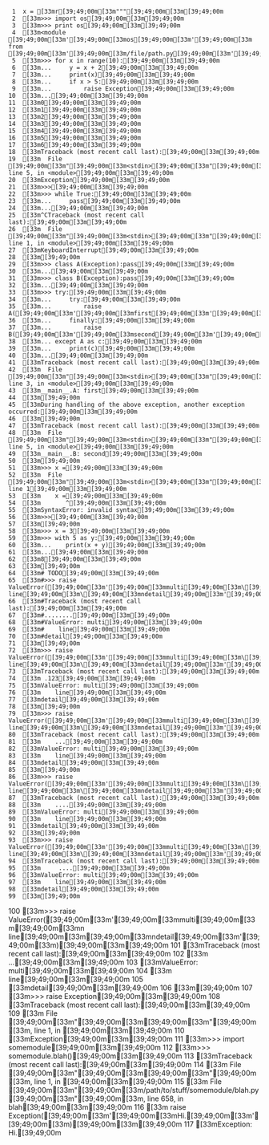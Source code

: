      1	x = [33mr[39;49;00m[33m"""[39;49;00m[33m[39;49;00m
     2	[33m>>> import os[39;49;00m[33m[39;49;00m
     3	[33m>>> print os[39;49;00m[33m[39;49;00m
     4	[33m<module [39;49;00m[33m'[39;49;00m[33mos[39;49;00m[33m'[39;49;00m[33m from [39;49;00m[33m'[39;49;00m[33m/file/path.py[39;49;00m[33m'[39;49;00m[33m>[39;49;00m[33m[39;49;00m
     5	[33m>>> for x in range(10):[39;49;00m[33m[39;49;00m
     6	[33m...     y = x + 2[39;49;00m[33m[39;49;00m
     7	[33m...     print(x)[39;49;00m[33m[39;49;00m
     8	[33m...     if x > 5:[39;49;00m[33m[39;49;00m
     9	[33m...         raise Exception[39;49;00m[33m[39;49;00m
    10	[33m...[39;49;00m[33m[39;49;00m
    11	[33m0[39;49;00m[33m[39;49;00m
    12	[33m1[39;49;00m[33m[39;49;00m
    13	[33m2[39;49;00m[33m[39;49;00m
    14	[33m3[39;49;00m[33m[39;49;00m
    15	[33m4[39;49;00m[33m[39;49;00m
    16	[33m5[39;49;00m[33m[39;49;00m
    17	[33m6[39;49;00m[33m[39;49;00m
    18	[33mTraceback (most recent call last):[39;49;00m[33m[39;49;00m
    19	[33m  File [39;49;00m[33m"[39;49;00m[33m<stdin>[39;49;00m[33m"[39;49;00m[33m, line 5, in <module>[39;49;00m[33m[39;49;00m
    20	[33mException[39;49;00m[33m[39;49;00m
    21	[33m>>>[39;49;00m[33m[39;49;00m
    22	[33m>>> while True:[39;49;00m[33m[39;49;00m
    23	[33m...     pass[39;49;00m[33m[39;49;00m
    24	[33m...[39;49;00m[33m[39;49;00m
    25	[33m^CTraceback (most recent call last):[39;49;00m[33m[39;49;00m
    26	[33m  File [39;49;00m[33m"[39;49;00m[33m<stdin>[39;49;00m[33m"[39;49;00m[33m, line 1, in <module>[39;49;00m[33m[39;49;00m
    27	[33mKeyboardInterrupt[39;49;00m[33m[39;49;00m
    28	[33m[39;49;00m
    29	[33m>>> class A(Exception):pass[39;49;00m[33m[39;49;00m
    30	[33m...[39;49;00m[33m[39;49;00m
    31	[33m>>> class B(Exception):pass[39;49;00m[33m[39;49;00m
    32	[33m...[39;49;00m[33m[39;49;00m
    33	[33m>>> try:[39;49;00m[33m[39;49;00m
    34	[33m...     try:[39;49;00m[33m[39;49;00m
    35	[33m...         raise A([39;49;00m[33m'[39;49;00m[33mfirst[39;49;00m[33m'[39;49;00m[33m)[39;49;00m[33m[39;49;00m
    36	[33m...     finally:[39;49;00m[33m[39;49;00m
    37	[33m...         raise B([39;49;00m[33m'[39;49;00m[33msecond[39;49;00m[33m'[39;49;00m[33m)[39;49;00m[33m[39;49;00m
    38	[33m... except A as c:[39;49;00m[33m[39;49;00m
    39	[33m...     print(c)[39;49;00m[33m[39;49;00m
    40	[33m...[39;49;00m[33m[39;49;00m
    41	[33mTraceback (most recent call last):[39;49;00m[33m[39;49;00m
    42	[33m  File [39;49;00m[33m"[39;49;00m[33m<stdin>[39;49;00m[33m"[39;49;00m[33m, line 3, in <module>[39;49;00m[33m[39;49;00m
    43	[33m__main__.A: first[39;49;00m[33m[39;49;00m
    44	[33m[39;49;00m
    45	[33mDuring handling of the above exception, another exception occurred:[39;49;00m[33m[39;49;00m
    46	[33m[39;49;00m
    47	[33mTraceback (most recent call last):[39;49;00m[33m[39;49;00m
    48	[33m  File [39;49;00m[33m"[39;49;00m[33m<stdin>[39;49;00m[33m"[39;49;00m[33m, line 5, in <module>[39;49;00m[33m[39;49;00m
    49	[33m__main__.B: second[39;49;00m[33m[39;49;00m
    50	[33m[39;49;00m
    51	[33m>>> x =[39;49;00m[33m[39;49;00m
    52	[33m  File [39;49;00m[33m"[39;49;00m[33m<stdin>[39;49;00m[33m"[39;49;00m[33m, line 1[39;49;00m[33m[39;49;00m
    53	[33m    x =[39;49;00m[33m[39;49;00m
    54	[33m       ^[39;49;00m[33m[39;49;00m
    55	[33mSyntaxError: invalid syntax[39;49;00m[33m[39;49;00m
    56	[33m>>>[39;49;00m[33m[39;49;00m
    57	[33m[39;49;00m
    58	[33m>>> x = 3[39;49;00m[33m[39;49;00m
    59	[33m>>> with 5 as y:[39;49;00m[33m[39;49;00m
    60	[33m...    print(x + y)[39;49;00m[33m[39;49;00m
    61	[33m...[39;49;00m[33m[39;49;00m
    62	[33m8[39;49;00m[33m[39;49;00m
    63	[33m[39;49;00m
    64	[33m# TODO[39;49;00m[33m[39;49;00m
    65	[33m#>>> raise ValueError([39;49;00m[33m'[39;49;00m[33mmulti[39;49;00m[33m\[39;49;00m[33mn    line[39;49;00m[33m\[39;49;00m[33mndetail[39;49;00m[33m'[39;49;00m[33m)[39;49;00m[33m[39;49;00m
    66	[33m#Traceback (most recent call last):[39;49;00m[33m[39;49;00m
    67	[33m#........[39;49;00m[33m[39;49;00m
    68	[33m#ValueError: multi[39;49;00m[33m[39;49;00m
    69	[33m#    line[39;49;00m[33m[39;49;00m
    70	[33m#detail[39;49;00m[33m[39;49;00m
    71	[33m[39;49;00m
    72	[33m>>> raise ValueError([39;49;00m[33m'[39;49;00m[33mmulti[39;49;00m[33m\[39;49;00m[33mn    line[39;49;00m[33m\[39;49;00m[33mndetail[39;49;00m[33m'[39;49;00m[33m)[39;49;00m[33m[39;49;00m
    73	[33mTraceback (most recent call last):[39;49;00m[33m[39;49;00m
    74	[33m .123[39;49;00m[33m[39;49;00m
    75	[33mValueError: multi[39;49;00m[33m[39;49;00m
    76	[33m    line[39;49;00m[33m[39;49;00m
    77	[33mdetail[39;49;00m[33m[39;49;00m
    78	[33m[39;49;00m
    79	[33m>>> raise ValueError([39;49;00m[33m'[39;49;00m[33mmulti[39;49;00m[33m\[39;49;00m[33mn    line[39;49;00m[33m\[39;49;00m[33mndetail[39;49;00m[33m'[39;49;00m[33m)[39;49;00m[33m[39;49;00m
    80	[33mTraceback (most recent call last):[39;49;00m[33m[39;49;00m
    81	[33m    ...[39;49;00m[33m[39;49;00m
    82	[33mValueError: multi[39;49;00m[33m[39;49;00m
    83	[33m    line[39;49;00m[33m[39;49;00m
    84	[33mdetail[39;49;00m[33m[39;49;00m
    85	[33m[39;49;00m
    86	[33m>>> raise ValueError([39;49;00m[33m'[39;49;00m[33mmulti[39;49;00m[33m\[39;49;00m[33mn    line[39;49;00m[33m\[39;49;00m[33mndetail[39;49;00m[33m'[39;49;00m[33m)[39;49;00m[33m[39;49;00m
    87	[33mTraceback (most recent call last):[39;49;00m[33m[39;49;00m
    88	[33m    ....[39;49;00m[33m[39;49;00m
    89	[33mValueError: multi[39;49;00m[33m[39;49;00m
    90	[33m    line[39;49;00m[33m[39;49;00m
    91	[33mdetail[39;49;00m[33m[39;49;00m
    92	[33m[39;49;00m
    93	[33m>>> raise ValueError([39;49;00m[33m'[39;49;00m[33mmulti[39;49;00m[33m\[39;49;00m[33mn    line[39;49;00m[33m\[39;49;00m[33mndetail[39;49;00m[33m'[39;49;00m[33m)[39;49;00m[33m[39;49;00m
    94	[33mTraceback (most recent call last):[39;49;00m[33m[39;49;00m
    95	[33m     ....[39;49;00m[33m[39;49;00m
    96	[33mValueError: multi[39;49;00m[33m[39;49;00m
    97	[33m    line[39;49;00m[33m[39;49;00m
    98	[33mdetail[39;49;00m[33m[39;49;00m
    99	[33m[39;49;00m
   100	[33m>>> raise ValueError([39;49;00m[33m'[39;49;00m[33mmulti[39;49;00m[33m\[39;49;00m[33mn    line[39;49;00m[33m\[39;49;00m[33mndetail[39;49;00m[33m'[39;49;00m[33m)[39;49;00m[33m[39;49;00m
   101	[33mTraceback (most recent call last):[39;49;00m[33m[39;49;00m
   102	[33m  ...[39;49;00m[33m[39;49;00m
   103	[33mValueError: multi[39;49;00m[33m[39;49;00m
   104	[33m    line[39;49;00m[33m[39;49;00m
   105	[33mdetail[39;49;00m[33m[39;49;00m
   106	[33m[39;49;00m
   107	[33m>>> raise Exception[39;49;00m[33m[39;49;00m
   108	[33mTraceback (most recent call last):[39;49;00m[33m[39;49;00m
   109	[33m  File [39;49;00m[33m"[39;49;00m[33m<stdin>[39;49;00m[33m"[39;49;00m[33m, line 1, in <module>[39;49;00m[33m[39;49;00m
   110	[33mException[39;49;00m[33m[39;49;00m
   111	[33m>>> import somemodule[39;49;00m[33m[39;49;00m
   112	[33m>>> somemodule.blah()[39;49;00m[33m[39;49;00m
   113	[33mTraceback (most recent call last):[39;49;00m[33m[39;49;00m
   114	[33m  File [39;49;00m[33m"[39;49;00m[33m<stdin>[39;49;00m[33m"[39;49;00m[33m, line 1, in <module>[39;49;00m[33m[39;49;00m
   115	[33m  File [39;49;00m[33m"[39;49;00m[33m/path/to/stuff/somemodule/blah.py[39;49;00m[33m"[39;49;00m[33m, line 658, in blah[39;49;00m[33m[39;49;00m
   116	[33m    raise Exception([39;49;00m[33m'[39;49;00m[33mHi.[39;49;00m[33m'[39;49;00m[33m)[39;49;00m[33m[39;49;00m
   117	[33mException: Hi.[39;49;00m
